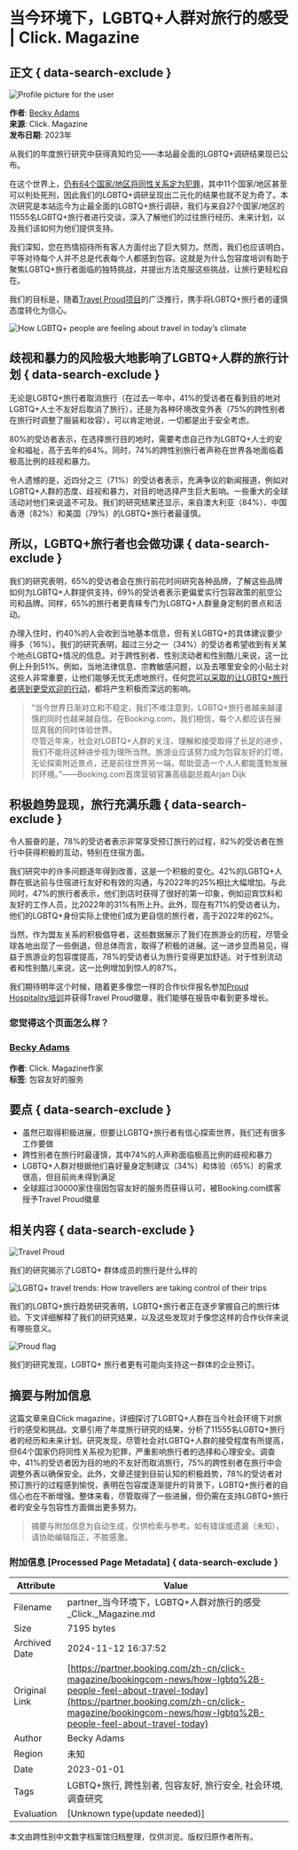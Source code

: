 # 当今环境下，LGBTQ+人群对旅行的感受 | Click. Magazine

## 正文 { data-search-exclude }


![Profile picture for the user](/sites/default/files/styles/avatar_default/public/2023-04/becky_adams.png?itok=O1bFcE74)

**作者**: [Becky Adams](/zh-cn/taxonomy/term/3543)  
**来源**: Click. Magazine  
**发布日期**: 2023年

从我们的年度旅行研究中获得真知灼见——本站最全面的LGBTQ+调研结果现已公布。

在这个世界上，[仍有64个国家/地区将同性关系定为犯罪](https://database.ilga.org/criminalisation-consensual-same-sex-sexual-acts "(opens in a new window)")，其中11个国家/地区甚至可以判处死刑，因此我们的LGBTQ+调研呈现出二元化的结果也就不足为奇了。本次研究是本站迄今为止最全面的LGBTQ+旅行调研，我们与来自27个国家/地区的11555名LGBTQ+旅行者进行交谈，深入了解他们的过往旅行经历、未来计划，以及我们该如何为他们提供支持。 

我们深知，您在热情招待所有客人方面付出了巨大努力。然而，我们也应该明白，平等对待每个人并不总是代表每个人都感到包容。这就是为什么包容度培训有助于聚焦LGBTQ+旅行者面临的独特挑战，并提出方法克服这些挑战，让旅行更轻松自在。

我们的目标是，随着[Travel Proud项目](/zh-cn/proud-certified "Travel Proud")的广泛推行，携手将LGBTQ+旅行者的谨慎态度转化为信心。

![How LGBTQ+ people are feeling about travel in today’s climate](/sites/default/files/styles/image_paragraph_desktop/public/2023-06/2023_travel_proud_lgbtq_traveller_research-1.png?itok=MJI7U8eP)

## 歧视和暴力的风险极大地影响了LGBTQ+人群的旅行计划 { data-search-exclude }

无论是LGBTQ+旅行者取消旅行（在过去一年中，41%的受访者在看到目的地对LGBTQ+人士不友好后取消了旅行），还是为各种环境改变外表（75%的跨性别者在旅行时调整了服装和妆容），可以肯定地说，一切都是出于安全考虑。

80%的受访者表示，在选择旅行目的地时，需要考虑自己作为LGBTQ+人士的安全和福祉，高于去年的64%。同时，74%的跨性别旅行者声称在世界各地面临着极高比例的歧视和暴力。

令人遗憾的是，近四分之三（71%）的受访者表示，充满争议的新闻报道，例如对LGBTQ+人群的态度、歧视和暴力，对目的地选择产生巨大影响。一些重大的全球活动对他们来说遥不可及。我们的研究结果还显示，来自澳大利亚（84%）、中国香港（82%）和美国（79%）的LGBTQ+旅行者最谨慎。

## 所以，LGBTQ+旅行者也会做功课 { data-search-exclude }

我们的研究表明，65%的受访者会在旅行前花时间研究各种品牌，了解这些品牌如何为LGBTQ+人群提供支持，69%的受访者表示更偏爱实行包容政策的航空公司和品牌。同样，65%的旅行者更青睐专门为LGBTQ+人群量身定制的景点和活动。

办理入住时，约40%的人会收到当地基本信息，但有关LGBTQ+的具体建议要少得多（16%）。我们的研究表明，超过三分之一（34%）的受访者希望收到有关某个地点LGBTQ+情况的信息。对于跨性别者、性别流动者和性别酷儿来说，这一比例上升到51%。例如，当地法律信息、宗教敏感问题，以及去哪里安全的小贴士对这些人非常重要，让他们能够无忧无虑地旅行。任何[您可以采取的让LGBTQ+旅行者感到更受欢迎的行动](/zh-cn/click-magazine/%E8%B6%8B%E5%8A%BF%E4%B8%8E%E8%A7%81%E8%A7%A3/%E6%82%A8%E5%8F%AF%E4%BB%A5%E9%87%87%E5%8F%965%E9%A1%B9%E8%A1%8C%E5%8A%A8%EF%BC%8C%E8%AE%A9%E8%B4%B5%E4%BD%8F%E5%AE%BF%E6%9B%B4%E9%80%82%E5%90%88lgbtq%E5%AE%A2%E4%BA%BA "您可以采取5项行动，让贵住宿更适合LGBTQ+客人")，都将产生积极而深远的影响。

> “当今世界日渐对立和不稳定，我们不难注意到，LGBTQ+旅行者越来越谨慎的同时也越来越自信。在Booking.com，我们相信，每个人都应该在展现真我的同时体验世界。  
> 尽管近年来，社会对LGBTQ+人群的关注、理解和接受取得了长足的进步，我们不能将这种进步视为理所当然。旅游业应该努力成为包容友好的灯塔，无论探索附近景点，还是前往世界另一端，帮助营造一个人人都能蓬勃发展的环境。”——Booking.com首席营销官兼高级副总裁Arjan Dijk

## 积极趋势显现，旅行充满乐趣   { data-search-exclude }

令人振奋的是，78%的受访者表示非常享受预订旅行的过程，82%的受访者在旅行中获得积极的互动，特别在住宿方面。

我们研究中的许多问题逐年得到改善，这是一个积极的变化。42%的LGBTQ+人群在抵达前与住宿进行友好和有效的沟通，与2022年的25%相比大幅增加。与此同时，47%的旅行者表示，他们到店时获得了很好的第一印象，例如迎宾饮料和友好的工作人员，比2022年的31%有所上升。此外，现在有71%的受访者认为，他们的LGBTQ+身份实际上使他们成为更自信的旅行者，高于2022年的62%。

当然，作为盟友关系的积极倡导者，这些数据展示了我们在旅游业的历程，尽管全球各地出现了一些倒退，但总体而言，取得了积极的进展。这一进步显而易见，得益于旅游业的包容度提高，78%的受访者认为旅行变得更加舒适。对于性别流动者和性别酷儿来说，这一比例增加到惊人的87%。 

我们期待明年这个时候，随着更多像您一样的合作伙伴报名参加[Proud Hospitality培训](/zh-cn/travel-proud-hospitality-training "Travel Proud培训")并获得Travel Proud徽章，我们能够在报告中看到更多增长。

### 您觉得这个页面怎么样？

### [Becky Adams](/zh-cn/taxonomy/term/3543)

**作者**: Click. Magazine作家  
**标签**: 包容友好的服务

## 要点 { data-search-exclude }

-   虽然已取得积极进展，但要让LGBTQ+旅行者有信心探索世界，我们还有很多工作要做
-   跨性别者在旅行时最谨慎，其中74%的人声称面临极高比例的歧视和暴力
-   LGBTQ+人群对根据他们喜好量身定制建议（34%）和体验（65%）的需求很高，但目前尚未得到满足
-   全球超过30000家住宿因包容友好的服务而获得认可，被Booking.com缤客授予Travel Proud徽章

## 相关内容 { data-search-exclude }

![Travel Proud](/sites/default/files/styles/teaser_block/public/2022-08/gettyimages-1205650540_2.jpg?itok=odMLBGlc)

我们的研究揭示了LGBTQ+ 群体成员的旅行是什么样的

![LGBTQ+ travel trends: How travellers are taking control of their trips](/sites/default/files/styles/teaser_block/public/2024-09/screenshot_2024-09-30_at_11.08.51.png?itok=iTbq56ag)

我们的LGBTQ+旅行趋势研究表明，LGBTQ+旅行者正在逐步掌握自己的旅行体验。下文详细解释了我们的研究结果，以及这些发现对于像您这样的合作伙伴来说有哪些意义。

![Proud flag](/sites/default/files/styles/teaser_block/public/2022-08/_mg_5313_2.jpg?itok=VrDRrU9n)

我们的研究发现，LGBTQ+ 旅行者更有可能向支持这一群体的企业预订。

## 摘要与附加信息

<!-- tcd_abstract -->
这篇文章来自Click magazine，详细探讨了LGBTQ+人群在当今社会环境下对旅行的感受和挑战。文章引用了年度旅行研究的结果，分析了11555名LGBTQ+旅行者的经历和未来计划。研究发现，尽管社会对LGBTQ+人群的接受程度有所提高，但64个国家仍将同性关系视为犯罪，严重影响旅行者的选择和心理安全。调查中，41%的受访者因为目的地的不友好而取消旅行，75%的跨性别者在旅行中会调整外表以确保安全。此外，文章还提到目前认知的积极趋势，78%的受访者对预订旅行的过程感到愉悦，表明在包容度逐渐提升的背景下，LGBTQ+旅行者的自信心也在不断增强。整体来看，尽管取得了一些进展，但仍需在支持LGBTQ+旅行者的安全与包容性方面做出更多努力。
<!-- tcd_abstract_end -->

> 摘要与附加信息为自动生成，仅供检索与参考。如有错误或遗漏（未知），请协助编辑指正，不胜感激。

### 附加信息 [Processed Page Metadata] { data-search-exclude }

| Attribute       | Value                                  |
|-----------------|----------------------------------------|
| Filename        | partner_当今环境下，LGBTQ+人群对旅行的感受_Click._Magazine.md                             |
| Size            | 7195 bytes                           |
| Archived Date   | 2024-11-12 16:37:52                             |
| Original Link   | [https://partner.booking.com/zh-cn/click-magazine/bookingcom-news/how-lgbtq%2B-people-feel-about-travel-today](https://partner.booking.com/zh-cn/click-magazine/bookingcom-news/how-lgbtq%2B-people-feel-about-travel-today)                       |
| Author          | Becky Adams                               |
| Region          | 未知                               |
| Date            | 2023-01-01                                 |
| Tags            | LGBTQ+旅行, 跨性别者, 包容友好, 旅行安全, 社会环境, 调查研究                                 |
| Evaluation            | [Unknown type(update needed)]                                 |
<!-- tcd_table_end -->

本文由跨性别中文数字档案馆归档整理，仅供浏览。版权归原作者所有。
